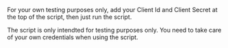 For your own testing purposes only, add your Client Id and Client Secret at the top of the script, then just run the script.

The script is only intendted for testing purposes only. You need to take care of your own credentials when using the script.
